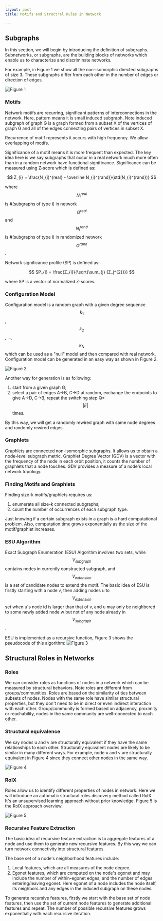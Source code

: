 ```yaml
---
layout: post
title: Motifs and Structral Rules in Network

---
```


## Subgraphs

In this section, we will begin by introducing the definition of subgraphs. Subnetworks, or subgraphs, are the building blocks of networks which enable us to characterize and discriminate networks.

For example, in Figure 1 we show all the non-isomorphic directed subgraphs of size 3. These subgraphs differ from each other in the number of edges or direction of edges. 

![Figure 1](../assets/img/Subgraphs_example.png?style=centerme)

### Motifs

Network motifs are recurring, significant patterns of interconnections in the network. Here, pattern means it is small induced subgraph. Note induced subgraph of graph G is a graph formed from a subset X of the vertices of graph G and all of the edges connecting pairs of vertices in subset X. 

Recurrence of motif represents it occurs with high frequency. We allow overlapping of motifs.

Significance of a motif means it is more frequent than expected. The key idea here is we say subgraphs that occur in a real network much more often than in a random network have functional significance. Significance can be measured using Z-score which is defined as: 

$$ 
Z_{i} = \frac{N_{i}^{real} - \overline N_{i}^{rand}}{std(N_{i}^{rand})} 
$$

where $$N_{i}^{real}$$ is #(subgraphs of type i) in network $$G^{real}$$ and $$N_{i}^{rand}$$ is #(subgraphs of type i) in randomized network $$G^{rand}$$.

Network significance profile (SP) is defined as: 

$$
SP_{i} = \frac{Z_{i}}{\sqrt{\sum_{j} {Z_j^{2}}}} 
$$

where SP is a vector of normalized Z-scores.

### Configuration Model

Configuration model is a random graph with a given degree sequence $$k_1$$, $$k_2$$, ..., $$k_N$$ which can be used as a "null" model and then compared with real network. Configuration model can be generated in an easy way as shown in Figure 2. 

![Figure 2](../assets/img/Configuration_Model.png?style=centerme)


Another way for generation is as following:
1) start from a given graph G;
2) select a pair of edges A->B, C->D at random, exchange the endpoints to give A->D, C->B, repeat the switching step Q* $$\vert E\vert$$ times.

By this way, we will get a randomly rewired graph with same node degrees and randomly rewired edges.

### Graphlets

Graphlets are connected non-isomorphic subgraphs. It allows us to obtain a node-level subgraph metric. Graphlet Degree Vector (GDV) is a vector with the frequency of the node in each orbit position, it counts the number of graphlets that a node touches. GDV provides a measure of a node's local network topology. 

### Finding Motifs and Graphlets

Finding size-k motifs/graphlets requires us: 
1) enumerate all size-k connected subgraphs; 
2) count the number of occurrences of each subgraph type.

Just knowing if a certain subgraph exists in a graph is a hard computational problem. Also, computation time grows exponentially as the size of the motif/graphlet increases.

### ESU Algorithm
Exact Subgraph Enumeration (ESU) Algorithm involves two sets,  while $$V_{subgraph}$$ contains nodes in currently constructed subgraph, and $$V_{extension}$$ is a set of candidate nodes to extend the motif.  The basic idea of ESU is firstly starting with a node v, then adding nodes u to $$V_{extension}$$ set when u's node id is larger than that of v, and u may only be neighbored to some newly added node w but not of any node already in $$V_{subgraph}$$. 

ESU is implemented as a recursive function, Figure 3 shows the pseudocode of this algorithm:
![Figure 3](../assets/img/Exact_Subgraph_Enumeration.png?style=centerme)

## Structural Roles in Networks

### Roles 

We can consider roles as functions of nodes in a network which can be measured by structural behaviors. Note roles are different from groups/communities. Roles are based on the similarity of ties between subsets of nodes. Nodes with the same role have similar structural properties, but they don't need to be in direct or even indirect interaction with each other. Group/community is formed based on adjacency, proximity or reachability, nodes in the same community are well-connected to each other.

### Structural equivalence
We say nodes u and v are structurally equivalent if they have the same relationships to each other. Structurally equivalent nodes are likely to be similar in many different ways. For example, node u and v are structurally equivalent in Figure 4 since they connect other nodes in the same way.

![Figure 4](../assets/img/structurally_equivalent.png?style=centerme)

### RoIX
Roles allow us to identify different properties of nodes in network. Here we will introduce an automatic structural roles discovery method called RolX. It's an unsupervised learning approach without prior knowledge. Figure 5 is the RoIX approach overview.

![Figure 5](../assets/img/RoIX.png?style=centerme)

### Recursive Feature Extraction
The basic idea of recursive feature extraction is to aggregate features of a node and use them to generate new recursive features. By this way we can turn network connectivity into structural features. 

The base set of a node's neighborhood features include:
1. Local features, which are all measures of the node degree. 
2. Egonet features, which are computed on the node's egonet and may include the number of within-egonet edges, and the number of edges entering/leaving egonet. Here egonet of a node  includes the node itself, its neighbors and any edges in the induced subgraph on these nodes.

To generate recursive features, firstly we start with the base set of node features, then use the set of current node features to generate additional features and repeat. The number of possible recursive features grows exponentially with each recursive iteration. 

